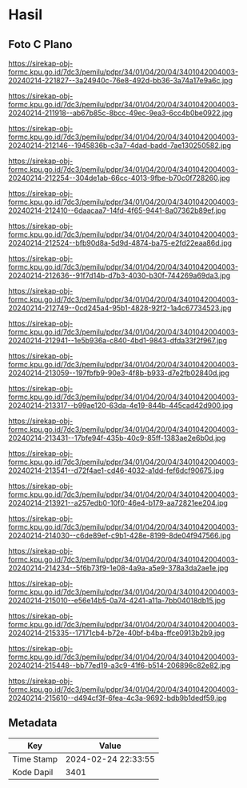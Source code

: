 # Hasil

## Foto C Plano

https://sirekap-obj-formc.kpu.go.id/7dc3/pemilu/pdpr/34/01/04/20/04/3401042004003-20240214-221827--3a24940c-76e8-492d-bb36-3a74a17e9a6c.jpg

https://sirekap-obj-formc.kpu.go.id/7dc3/pemilu/pdpr/34/01/04/20/04/3401042004003-20240214-211918--ab67b85c-8bcc-49ec-9ea3-6cc4b0be0922.jpg

https://sirekap-obj-formc.kpu.go.id/7dc3/pemilu/pdpr/34/01/04/20/04/3401042004003-20240214-212146--1945836b-c3a7-4dad-badd-7ae130250582.jpg

https://sirekap-obj-formc.kpu.go.id/7dc3/pemilu/pdpr/34/01/04/20/04/3401042004003-20240214-212254--304de1ab-66cc-4013-9fbe-b70c0f728260.jpg

https://sirekap-obj-formc.kpu.go.id/7dc3/pemilu/pdpr/34/01/04/20/04/3401042004003-20240214-212410--6daacaa7-14fd-4f65-9441-8a07362b89ef.jpg

https://sirekap-obj-formc.kpu.go.id/7dc3/pemilu/pdpr/34/01/04/20/04/3401042004003-20240214-212524--bfb90d8a-5d9d-4874-ba75-e2fd22eaa86d.jpg

https://sirekap-obj-formc.kpu.go.id/7dc3/pemilu/pdpr/34/01/04/20/04/3401042004003-20240214-212636--91f7d14b-d7b3-4030-b30f-744269a69da3.jpg

https://sirekap-obj-formc.kpu.go.id/7dc3/pemilu/pdpr/34/01/04/20/04/3401042004003-20240214-212749--0cd245a4-95b1-4828-92f2-1a4c67734523.jpg

https://sirekap-obj-formc.kpu.go.id/7dc3/pemilu/pdpr/34/01/04/20/04/3401042004003-20240214-212941--1e5b936a-c840-4bd1-9843-dfda33f2f967.jpg

https://sirekap-obj-formc.kpu.go.id/7dc3/pemilu/pdpr/34/01/04/20/04/3401042004003-20240214-213059--197fbfb9-90e3-4f8b-b933-d7e2fb02840d.jpg

https://sirekap-obj-formc.kpu.go.id/7dc3/pemilu/pdpr/34/01/04/20/04/3401042004003-20240214-213317--b99ae120-63da-4e19-844b-445cad42d900.jpg

https://sirekap-obj-formc.kpu.go.id/7dc3/pemilu/pdpr/34/01/04/20/04/3401042004003-20240214-213431--17bfe94f-435b-40c9-85ff-1383ae2e6b0d.jpg

https://sirekap-obj-formc.kpu.go.id/7dc3/pemilu/pdpr/34/01/04/20/04/3401042004003-20240214-213541--d72f4ae1-cd46-4032-a1dd-fef6dcf90675.jpg

https://sirekap-obj-formc.kpu.go.id/7dc3/pemilu/pdpr/34/01/04/20/04/3401042004003-20240214-213921--a257edb0-10f0-46e4-b179-aa72821ee204.jpg

https://sirekap-obj-formc.kpu.go.id/7dc3/pemilu/pdpr/34/01/04/20/04/3401042004003-20240214-214030--c6de89ef-c9b1-428e-8199-8de04f947566.jpg

https://sirekap-obj-formc.kpu.go.id/7dc3/pemilu/pdpr/34/01/04/20/04/3401042004003-20240214-214234--5f6b73f9-1e08-4a9a-a5e9-378a3da2ae1e.jpg

https://sirekap-obj-formc.kpu.go.id/7dc3/pemilu/pdpr/34/01/04/20/04/3401042004003-20240214-215010--e56e14b5-0a74-4241-a11a-7bb04018db15.jpg

https://sirekap-obj-formc.kpu.go.id/7dc3/pemilu/pdpr/34/01/04/20/04/3401042004003-20240214-215335--17171cb4-b72e-40bf-b4ba-ffce0913b2b9.jpg

https://sirekap-obj-formc.kpu.go.id/7dc3/pemilu/pdpr/34/01/04/20/04/3401042004003-20240214-215448--bb77ed19-a3c9-41f6-b514-206896c82e82.jpg

https://sirekap-obj-formc.kpu.go.id/7dc3/pemilu/pdpr/34/01/04/20/04/3401042004003-20240214-215610--d494cf3f-6fea-4c3a-9692-bdb9b1dedf59.jpg


## Metadata

| Key        | Value               |
| ---------- | ------------------- |
| Time Stamp | 2024-02-24 22:33:55 |
| Kode Dapil | 3401                |



